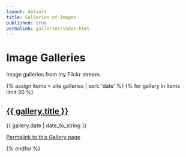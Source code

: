 ```yaml
---
layout: default
title: Galleries of Images
published: true
permalink: galleries/index.html
---
```


<h1>Image Galleries</h1>

<p>Image galleries from my Flickr stream.</p>

<div class="posts">

{% assign items = site.galleries | sort: 'date' %}
  {% for gallery in items limit:30 %}
  <div class="post">
  <h2><a href="{{ site.baseurl }}{{ gallery.url }}">{{ gallery.title }}</a></h2>
  <span class="post-date">{{ gallery.date | date_to_string }}</span>
  <p><a href="{{ site.baseurl }}{{ gallery.url }}">Permalink to this Gallery page</a></p>
  </div>
  {% endfor %}


</div>
